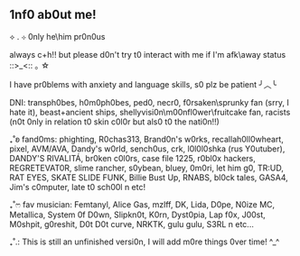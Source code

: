 ## 1nf0 ab0ut me!
  ⟡ . ⊹ 0nly he\him pr0n0us
  
  always c+h!! but please d0n't try t0 interact with me if I'm afk\away status ::>_<:: ｡ ☆
 
  I have pr0blems with anxiety and language skills, s0 plz be patient ╯︿╰

  DNI: transph0bes, h0m0ph0bes, ped0, necr0, f0rsaken\sprunky fan (srry, I hate it), beast+ancient ships, shellyvisi0n\m00nfl0wer\fruitcake fan, racists (n0t 0nly in relation t0 skin c0l0r but als0 t0 the nati0n!!)

  ₊˚ʚ fand0ms: phighting, R0chas313, Brand0n's w0rks, recallah0ll0wheart, pixel, AVM/AVA, Dandy's w0rld, sench0us, crk, l0l0l0shka (rus Y0utuber), DANDY'S RIVALITÁ, br0ken c0l0rs, case file 1225, r0bl0x hackers, REGRETEVAT0R, slime rancher, s0ybean, bluey, 0m0ri, let him g0, TR:UD, RAT EYES, SKATE SLIDE FUNK, Billie Bust Up, RNABS, bl0ck tales, GASA4, Jim's c0mputer, late t0 sch00l n etc!

 ₊˚ෆ fav musician: Femtanyl, Alice Gas, mzlff, DK, Lida, D0pe, N0ize MC, Metallica, System 0f D0wn, Slipkn0t, K0rn, Dyst0pia, Lap f0x, J00st, M0shpit, g0reshit,  D0t D0t curve, NRKTK, gulu gulu, S3RL n etc...

₊˚.: This is still an unfinished versi0n, I will add m0re things 0ver time! ^_^
